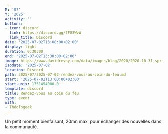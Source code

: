 ```yaml
---
M: '07'
Y: '2025'
activity: ''
buttons:
- icon: discord
  link: https://discord.gg/7FG3WvW
  link_title: Discord
date: '2025-07-02T13:00:00+02:00'
display: light
duration: 0:30:00
end: '2025-07-02T13:30:00+02:00'
image: https://www.davidrevoy.com/data/images/blog/2020/2020-10-31_spritely_scene.jpg
isodate: '2025-07-02'
location: Discord
path: 2025/07/2025-07-02-rendez-vous-au-coin-du-feu.md
start: '2025-07-02T13:00:00+02:00'
start-unix: 1751454000.0
template: discord
title: Rendez-vous au coin du feu
type: event
with:
- Théologeek
---
```

Un petit moment bienfaisant, 20mn max, pour échanger des nouvelles dans la communauté.